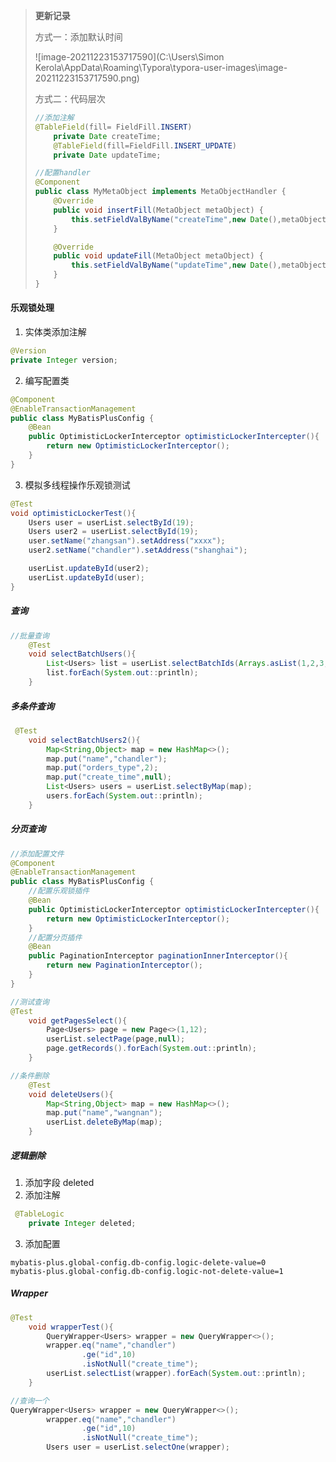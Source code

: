 > **更新记录**
>
> 方式一：添加默认时间
>
> ![image-20211223153717590](C:\Users\Simon Kerola\AppData\Roaming\Typora\typora-user-images\image-20211223153717590.png)
>
> 方式二：代码层次
>
> ```java
> //添加注解
> @TableField(fill= FieldFill.INSERT)
>     private Date createTime;
>     @TableField(fill=FieldFill.INSERT_UPDATE)
>     private Date updateTime;
> ```
>
> ```java
> //配置handler
> @Component
> public class MyMetaObject implements MetaObjectHandler {
>     @Override
>     public void insertFill(MetaObject metaObject) {
>         this.setFieldValByName("createTime",new Date(),metaObject);
>     }
> 
>     @Override
>     public void updateFill(MetaObject metaObject) {
>         this.setFieldValByName("updateTime",new Date(),metaObject);
>     }
> }
> ```
>
> 

#### 乐观锁处理

1. 实体类添加注解

```java
@Version
private Integer version;
```

2. 编写配置类

```java
@Component
@EnableTransactionManagement
public class MyBatisPlusConfig {
    @Bean
    public OptimisticLockerInterceptor optimisticLockerIntercepter(){
        return new OptimisticLockerInterceptor();
    }
}
```

3. 模拟多线程操作乐观锁测试

```java
@Test
void optimisticLockerTest(){
    Users user = userList.selectById(19);
    Users user2 = userList.selectById(19);
    user.setName("zhangsan").setAddress("xxxx");
    user2.setName("chandler").setAddress("shanghai");

    userList.updateById(user2);
    userList.updateById(user);
}

```

##### 查询

```java
//批量查询
    @Test
    void selectBatchUsers(){
        List<Users> list = userList.selectBatchIds(Arrays.asList(1,2,3,19,20));
        list.forEach(System.out::println);
    }
```

##### 多条件查询

```java
 @Test
    void selectBatchUsers2(){
        Map<String,Object> map = new HashMap<>();
        map.put("name","chandler");
        map.put("orders_type",2);
        map.put("create_time",null);
        List<Users> users = userList.selectByMap(map);
        users.forEach(System.out::println);
    }
```

##### 分页查询

```java
//添加配置文件
@Component
@EnableTransactionManagement
public class MyBatisPlusConfig {
    //配置乐观锁插件
    @Bean
    public OptimisticLockerInterceptor optimisticLockerIntercepter(){
        return new OptimisticLockerInterceptor();
    }
    //配置分页插件
    @Bean
    public PaginationInterceptor paginationInnerInterceptor(){
        return new PaginationInterceptor();
    }
}
```

```java
//测试查询
@Test
    void getPagesSelect(){
        Page<Users> page = new Page<>(1,12);
        userList.selectPage(page,null);
        page.getRecords().forEach(System.out::println);
    }
```

```java
//条件删除
    @Test
    void deleteUsers(){
        Map<String,Object> map = new HashMap<>();
        map.put("name","wangnan");
        userList.deleteByMap(map);
    }
```

##### 逻辑删除

1. 添加字段 deleted
2. 添加注解

```java
 @TableLogic
    private Integer deleted;
```

3. 添加配置

```properties
mybatis-plus.global-config.db-config.logic-delete-value=0
mybatis-plus.global-config.db-config.logic-not-delete-value=1
```

##### Wrapper

```java
@Test
    void wrapperTest(){
        QueryWrapper<Users> wrapper = new QueryWrapper<>();
        wrapper.eq("name","chandler")
                .ge("id",10)
                .isNotNull("create_time");
        userList.selectList(wrapper).forEach(System.out::println);
    }
```

```java
//查询一个
QueryWrapper<Users> wrapper = new QueryWrapper<>();
        wrapper.eq("name","chandler")
                .ge("id",10)
                .isNotNull("create_time");
        Users user = userList.selectOne(wrapper);
```

